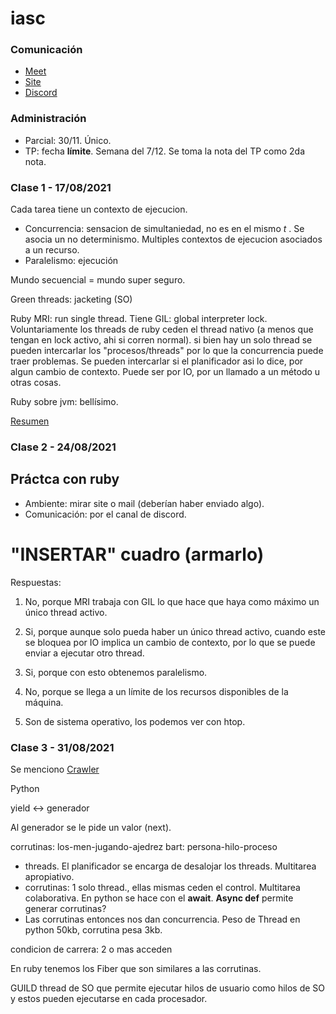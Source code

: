 # iasc

### Comunicación

* [Meet](https://meet.google.com/the-undd-esq)
* [Site](https://arquitecturas-concurrentes.github.io/)
* [Discord](https://discord.com/invite/ywcmpBmy)

### Administración

* Parcial: 30/11. Único. 
* TP: fecha **límite**. Semana del 7/12. Se toma la nota del TP como 2da nota.

### Clase 1 - 17/08/2021

Cada tarea tiene un contexto de ejecucion.

* Concurrencia: sensacion de simultaniedad, no es en el mismo *t* . Se asocia un no determinismo. Multiples contextos de ejecucion asociados a un recurso.
* Paralelismo: ejecución 

Mundo secuencial = mundo super seguro.

Green threads: jacketing (SO)

Ruby MRI: run single thread. Tiene GIL: global interpreter lock. Voluntariamente los threads de ruby ceden el thread nativo (a menos que tengan en lock activo, ahi si corren normal).
  si bien hay un solo thread se pueden intercarlar los "procesos/threads" por lo que la concurrencia puede traer problemas. Se pueden intercarlar si el planificador asi lo dice, por algun cambio de contexto. Puede ser por IO, por un llamado a un método u otras cosas.
  
Ruby sobre jvm: bellísimo.

[Resumen](https://docs.google.com/document/d/1dgWxbj-XRmJuGuKW-BQVhXbAebWph5gb0OJ_hYBeAM8/edit)

### Clase 2 - 24/08/2021

## Práctca con ruby

* Ambiente: mirar site o mail (deberían haber enviado algo).
* Comunicación: por el canal de discord.

# "INSERTAR" cuadro (armarlo)

Respuestas:

1) No, porque MRI trabaja con GIL lo que hace que haya como máximo un único thread activo.

2) Si, porque aunque solo pueda haber un único thread activo, cuando este se bloquea por IO implica un cambio de contexto, por lo que se puede enviar a ejecutar otro thread.

3) Si, porque con esto obtenemos paralelismo.

4) No, porque se llega a un límite de los recursos disponibles de la máquina.

5) Son de sistema operativo, los podemos ver con htop.

### Clase 3 - 31/08/2021

Se menciono [Crawler](https://es.ryte.com/wiki/Crawler)

Python

yield <-> generador

Al generador se le pide un valor (next).

corrutinas: los-men-jugando-ajedrez
bart: persona-hilo-proceso

* threads. El planificador se encarga de desalojar los threads. Multitarea apropiativo.
* corrutinas: 1 solo thread., ellas mismas ceden el control. Multitarea colaborativa. En python se hace con el **await**. **Async def** permite generar corrutinas? 
* Las corrutinas entonces nos dan concurrencia. Peso de Thread en python 50kb, corrutina pesa 3kb.

condicion de carrera: 2 o mas acceden 

En ruby tenemos los Fiber que son similares a las corrutinas.

GUILD thread de SO que permite ejecutar hilos de usuario como hilos de SO y estos pueden ejecutarse en cada procesador.

